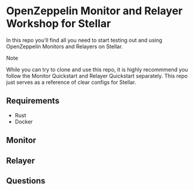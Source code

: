 # OpenZeppelin Monitor and Relayer Workshop for Stellar

In this repo you'll find all you need to start testing out and using OpenZeppelin Monitors and Relayers on Stellar.

> [!NOTE]
> While you can try to clone and use this repo, it is highly recommmend you follow the Monitor Quickstart and Relayer Quickstart separately. This repo just serves as a reference of clear configs for Stellar.

## Requirements

- Rust
- Docker

## Monitor

## Relayer

## Questions
